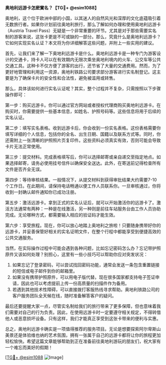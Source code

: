 **奥地利远游卡怎麽實名？【TG💪+ @esim1088】**

奥地利，这个位于欧洲中部的小国，以其迷人的自然风光和深厚的文化底蕴吸引着无数旅行者。如果你计划前往奥地利旅行，那么了解如何办理和使用奥地利远游卡（Austria Travel Pass）无疑是一个非常重要的环节。尤其是对于那些需要实名制的游客来说，这张卡更是不可或缺的一部分。那么，究竟什么是奥地利远游卡？它如何实现实名认证？本文将为你详细解答这些问题，并附上一些实用的建议。

首先，让我们来了解一下奥地利远游卡是什么。奥地利远游卡是一种专门为游客设计的交通卡，持卡人可以在有效期内无限次乘坐奥地利境内的火车、公交车等公共交通工具。这种卡不仅方便了游客的出行，还节省了大量的交通费用。然而，为了更好地管理和利用这一资源，奥地利铁路公司要求部分游客进行实名制登记。这主要是为了确保卡片的安全性和合法性，避免被滥用或转售。

那么，具体该如何进行实名认证呢？其实，整个过程并不复杂，只需按照以下步骤操作即可：

第一步：购买远游卡。你可以通过官方网站或者授权代理商购买奥地利远游卡。在购买时，你需要提供一些基本信息，如姓名、护照号码等。这些信息将用于后续的实名认证。

第二步：填写实名表格。收到远游卡后，你会收到一份实名表格。这份表格需要你填写详细的个人信息，包括你的全名、出生日期、国籍以及联系方式等。同时，你还需附上一张清晰的护照照片页复印件。这些资料必须真实有效，否则可能会导致卡片无法正常使用。

第三步：提交材料。完成表格填写后，你可以选择邮寄或亲自递交至指定地点。如果选择邮寄，请务必使用挂号信件以确保安全送达。此外，在寄送前记得检查所有文件是否齐全无误。

第四步：等待审核结果。一般情况下，从提交材料到获得审批结果大约需要7-10个工作日。在此期间，请保持电话畅通以便工作人员联系你。一旦审核通过，你将收到一封确认邮件通知你已成功注册。

第五步：激活远游卡。拿到正式的实名认证后，就可以开始激活你的远游卡了。激活方法通常有两种：一种是在线激活，另一种则是前往车站服务台由工作人员协助完成。无论哪种方式，都需要输入相应的验证码才能生效。

第六步：享受旅程。现在，你可以放心地踏上奥地利之旅啦！只要随身携带好你的远游卡，并妥善保管好相关的实名证明文件，在整个行程中都能享受到便捷高效的公共交通服务。

当然，在实际操作过程中可能会遇到各种问题，比如忘记密码怎么办？忘记带护照原件又该如何处理？别担心，这里有一些小技巧可以帮助你应对突发状况：

1. 如果忘记了登录密码，可以尝试找回密码功能，通常会发送一条包含重置链接的短信或电子邮件到你的邮箱里。
2. 如果没有携带护照原件，可以用电子版代替。现在很多国家都支持电子签证申请，因此也可以考虑提前上传一份高质量的扫描件作为备用。
3. 若遇到其他技术性障碍，可以直接拨打客服热线寻求帮助。奥地利铁路公司的客户服务团队全天候在线，随时准备解答客户的疑问。

最后还要提醒大家一点，尽管实名制给我们的旅行带来了更多保障，但也意味着我们需要对自己的行为负责。因此，在使用远游卡时一定要遵守相关规定，不得转借他人或恶意损坏设备。只有这样，我们才能真正享受到这张卡带来的便利与实惠。

总之，奥地利远游卡确实是一项值得推荐的服务项目。无论是想要探索阿尔卑斯山美景还是体验维也纳的艺术氛围，拥有一张属于自己的远游卡都将让你的旅程更加轻松愉快。希望这篇文章能够帮助到正在准备前往奥地利游玩的朋友们，祝大家有一个难忘而美好的假期！

[[TG💪+ @esim1088](https://t.me/s/esim1088) ![Image](https://i.postimg.cc/4NQfJmqS/Snipaste-2025-05-13-00-14-12.png)]